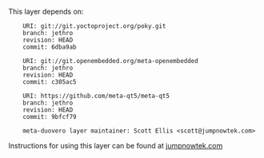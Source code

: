 This layer depends on:

        URI: git://git.yoctoproject.org/poky.git
        branch: jethro 
        revision: HEAD
        commit: 6dba9ab

        URI: git://git.openembedded.org/meta-openembedded
        branch: jethro 
        revision: HEAD
        commit: c305ac5

        URI: https://github.com/meta-qt5/meta-qt5
        branch: jethro
        revision: HEAD
        commit: 9bfcf79

        meta-duovero layer maintainer: Scott Ellis <scott@jumpnowtek.com>

Instructions for using this layer can be found at [jumpnowtek.com][duovero-yocto-build]

[duovero-yocto-build]: http://www.jumpnowtek.com/yocto/Duovero-Systems-with-Yocto.html
